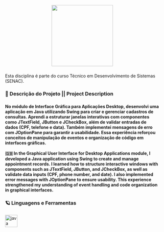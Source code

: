 <div align="center">
  <img height="200" src="https://i.postimg.cc/vmRdTYv7/C-pia-de-Banner-para-Linkedin-Tecnologia-em-Preto.png"  />
</div>

###

<p align="left">Esta disciplina é parte do curso Técnico em Desenvolvimento de Sistemas (SENAC).</p>

###

<h3 align="left">🎨 Descrição do Projeto || Project Description</h3>

###

<h4 align="left">No módulo de Interface Gráfica para Aplicações Desktop, desenvolvi uma aplicação em Java utilizando Swing para criar e gerenciar cadastros de consultas. Aprendi a estruturar janelas interativas com componentes como JTextField, JButton e JCheckBox, além de validar entradas de dados (CPF, telefone e data). Também implementei mensagens de erro com JOptionPane para garantir a usabilidade. Essa experiência reforçou conceitos de manipulação de eventos e organização de código em interfaces gráficas.<br><br>🇬🇧 In the Graphical User Interface for Desktop Applications module, I developed a Java application using Swing to create and manage appointment records. I learned how to structure interactive windows with components such as JTextField, JButton, and JCheckBox, as well as validate data inputs (CPF, phone number, and date). I also implemented error messages with JOptionPane to ensure usability. This experience strengthened my understanding of event handling and code organization in graphical interfaces.</h4>

###

<h3 align="left">🪐 Linguagens e Ferramentas</h3>

###

<div align="left">
  <img src="https://cdn.jsdelivr.net/gh/devicons/devicon/icons/java/java-original.svg" height="40" alt="java logo"  />
</div>

###